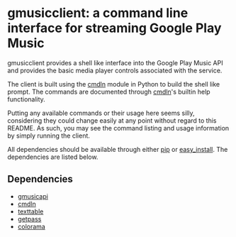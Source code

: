 # gmusicclient: a command line interface for streaming Google Play Music

gmusicclient provides a shell like interface into the Google Play Music API and provides the basic media player controls associated with the service.

The client is built using the [cmdln](https://github.com/trentm/cmdln) module in Python to build the shell like prompt. The commands are documented through [cmdln](https://github.com/trentm/cmdln)'s builtin help functionality.

Putting any available commands or their usage here seems silly, considering they could change easily at any point without regard to this README. As such, you may see the command listing and usage information by simply running the client.

All dependencies should be available through either [pip](https://pip.pypa.io/en/stable/) or [easy_install](http://peak.telecommunity.com/DevCenter/EasyInstall). The dependencies are listed below.

Dependencies
------------
  * [gmusicapi](https://github.com/simon-weber/gmusicapi)
  * [cmdln](https://github.com/trentm/cmdln)
  * [texttable](https://github.com/foutaise/texttable)
  * [getpass](https://docs.python.org/2/library/getpass.html)
  * [colorama](https://github.com/tartley/colorama)
